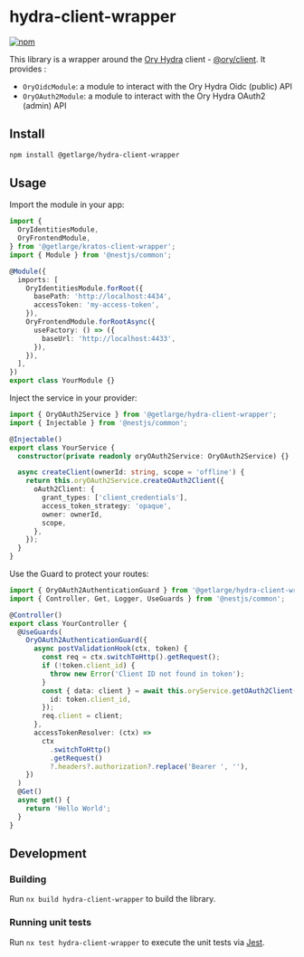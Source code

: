 # hydra-client-wrapper

[![npm][npm-image]][npm-url]

[npm-image]: https://img.shields.io/npm/v/@getlarge/hydra-client-wrapper.svg?style=flat
[npm-url]: https://npmjs.org/package/@getlarge/hydra-client-wrapper

This library is a wrapper around the [Ory Hydra](https://www.ory.sh/hydra/docs/) client - [@ory/client](https://github.com/ory/client-js). It provides :

- `OryOidcModule`: a module to interact with the Ory Hydra Oidc (public) API
- `OryOAuth2Module`: a module to interact with the Ory Hydra OAuth2 (admin) API

## Install

```sh
npm install @getlarge/hydra-client-wrapper
```

## Usage

Import the module in your app:

```ts
import {
  OryIdentitiesModule,
  OryFrontendModule,
} from '@getlarge/kratos-client-wrapper';
import { Module } from '@nestjs/common';

@Module({
  imports: [
    OryIdentitiesModule.forRoot({
      basePath: 'http://localhost:4434',
      accessToken: 'my-access-token',
    }),
    OryFrontendModule.forRootAsync({
      useFactory: () => ({
        baseUrl: 'http://localhost:4433',
      }),
    }),
  ],
})
export class YourModule {}
```

Inject the service in your provider:

```ts
import { OryOAuth2Service } from '@getlarge/hydra-client-wrapper';
import { Injectable } from '@nestjs/common';

@Injectable()
export class YourService {
  constructor(private readonly oryOAuth2Service: OryOAuth2Service) {}

  async createClient(ownerId: string, scope = 'offline') {
    return this.oryOAuth2Service.createOAuth2Client({
      oAuth2Client: {
        grant_types: ['client_credentials'],
        access_token_strategy: 'opaque',
        owner: ownerId,
        scope,
      },
    });
  }
}
```

Use the Guard to protect your routes:

```ts
import { OryOAuth2AuthenticationGuard } from '@getlarge/hydra-client-wrapper';
import { Controller, Get, Logger, UseGuards } from '@nestjs/common';

@Controller()
export class YourController {
  @UseGuards(
    OryOAuth2AuthenticationGuard({
      async postValidationHook(ctx, token) {
        const req = ctx.switchToHttp().getRequest();
        if (!token.client_id) {
          throw new Error('Client ID not found in token');
        }
        const { data: client } = await this.oryService.getOAuth2Client({
          id: token.client_id,
        });
        req.client = client;
      },
      accessTokenResolver: (ctx) =>
        ctx
          .switchToHttp()
          .getRequest()
          ?.headers?.authorization?.replace('Bearer ', ''),
    })
  )
  @Get()
  async get() {
    return 'Hello World';
  }
}
```

## Development

### Building

Run `nx build hydra-client-wrapper` to build the library.

### Running unit tests

Run `nx test hydra-client-wrapper` to execute the unit tests via [Jest](https://jestjs.io).
